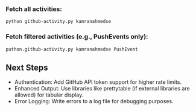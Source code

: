 

### Fetch all activities:
``` 
python github-activity.py kamranahmedse
```
### Fetch filtered activities (e.g., PushEvents only):
````
puthon.github-activity.py kamranahmedse PushEvent
````

## Next Steps
* Authentication: Add GitHub API token support for higher rate limits.
* Enhanced Output: Use libraries like prettytable (if external libraries are allowed) for tabular display.
* Error Logging: Write errors to a log file for debugging purposes.